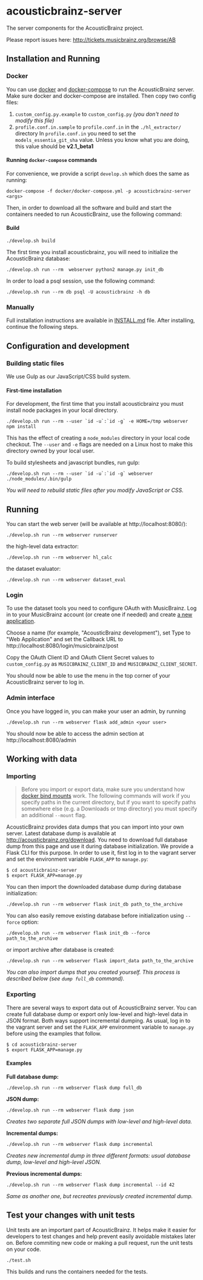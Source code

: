 acousticbrainz-server
=====================

The server components for the AcousticBrainz project.

Please report issues here: http://tickets.musicbrainz.org/browse/AB


## Installation and Running

### Docker

You can use [docker](https://www.docker.com/) and [docker-compose](https://docs.docker.com/compose/) to run the AcousticBrainz server. Make sure docker and docker-compose are installed.
Then copy two config files:

1. `custom_config.py.example` to `custom_config.py` *(you don't need to modify this file)*
2. `profile.conf.in.sample` to `profile.conf.in` in the `./hl_extractor/` directory
  In `profile.conf.in` you need to set the `models_essentia_git_sha` value.
  Unless you know what you are doing, this value should be **v2.1_beta1**

#### Running `docker-compose` commands

For convenience, we provide a script `develop.sh` which does the same as running:

    docker-compose -f docker/docker-compose.yml -p acousticbrainz-server <args>

Then, in order to download all the software and build and start the containers needed to run AcousticBrainz, use the following command:

#### Build

    ./develop.sh build

The first time you install acousticbrainz, you will need to initialize the AcousticBrainz database:

    ./develop.sh run --rm  webserver python2 manage.py init_db

In order to load a psql session, use the following command:

    ./develop.sh run --rm db psql -U acousticbrainz -h db

### Manually

Full installation instructions are available in [INSTALL.md](https://github.com/metabrainz/acousticbrainz-server/blob/master/INSTALL.md) file. After installing, continue the following steps.

## Configuration and development

### Building static files

We use Gulp as our JavaScript/CSS build system.

#### First-time installation
For development, the first time that you install acousticbrainz you must install
node packages in your local directory.

    ./develop.sh run --rm --user `id -u`:`id -g` -e HOME=/tmp webserver npm install

This has the effect of creating a `node_modules` directory in your local code checkout.
The `--user` and `-e` flags are needed on a Linux host to make this directory owned
by your local user.

To build stylesheets and javascript bundles, run gulp:

    ./develop.sh run --rm --user `id -u`:`id -g` webserver ./node_modules/.bin/gulp

*You will need to rebuild static files after you modify JavaScript or CSS.*

## Running

You can start the web server (will be available at http://localhost:8080/):

    ./develop.sh run --rm webserver runserver

the high-level data extractor:

    ./develop.sh run --rm webserver hl_calc

the dataset evaluator:

    ./develop.sh run --rm webserver dataset_eval


### Login

To use the dataset tools you need to configure OAuth with MusicBrainz.
Log in to your MusicBrainz account (or create one if needed) and create
[a new application](https://musicbrainz.org/account/applications).

Choose a name (for example, "AcousticBrainz development"), set Type to "Web Application"
and set the Callback URL to http://localhost:8080/login/musicbrainz/post

Copy the OAuth Client ID and OAuth Client Secret values to
`custom_config.py` as `MUSICBRAINZ_CLIENT_ID` and `MUSICBRAINZ_CLIENT_SECRET`.

You should now be able to use the menu in the top corner of your AcousticBrainz server
to log in.

### Admin interface

Once you have logged in, you can make your user an admin, by running

    ./develop.sh run --rm webserver flask add_admin <your user>

You should now be able to access the admin section at http://localhost:8080/admin


## Working with data

### Importing

> Before you import or export data, make sure you understand how
[docker bind mounts](https://docs.docker.com/engine/admin/volumes/bind-mounts/) work.
The following commands will work if you specify paths in the current directory, but
if you want to specify paths somewhere else (e.g. a Downloads or tmp directory) you
must specify an additional `--mount` flag.

AcousticBrainz provides data dumps that you can import into your own server.
Latest database dump is available at http://acousticbrainz.org/download. You
need to download full database dump from this page and use it during database
initialization. We provide a Flask CLI for this purpose. In order to use it,
first log in to the vagrant server and set the environment variable `FLASK_APP`
to `manage.py`:

    $ cd acousticbrainz-server
    $ export FLASK_APP=manage.py

You can then import the downloaded database dump during database initialization:

    ./develop.sh run --rm webserver flask init_db path_to_the_archive

You can also easily remove existing database before initialization using
`--force` option:

    ./develop.sh run --rm webserver flask init_db --force path_to_the_archive

or import archive after database is created:

    ./develop.sh run --rm webserver flask import_data path_to_the_archive

*You can also import dumps that you created yourself. This process is described
below (see `dump full_db` command).*

### Exporting

There are several ways to export data out of AcousticBrainz server. You can
create full database dump or export only low-level and high-level data in JSON
format. Both ways support incremental dumping. As usual, log in to the vagrant server and
set the `FLASK_APP` environment variable to `manage.py` before using the examples
that follow.

    $ cd acousticbrainz-server
    $ export FLASK_APP=manage.py

#### Examples

**Full database dump:**

    ./develop.sh run --rm webserver flask dump full_db

**JSON dump:**

    ./develop.sh run --rm webserver flask dump json

*Creates two separate full JSON dumps with low-level and high-level data.*

**Incremental dumps:**

    ./develop.sh run --rm webserver flask dump incremental

*Creates new incremental dump in three different formats: usual database dump,
low-level and high-level JSON.*

**Previous incremental dumps:**

    ./develop.sh run --rm webserver flask dump incremental --id 42

*Same as another one, but recreates previously created incremental dump.*

## Test your changes with unit tests

Unit tests are an important part of AcousticBrainz. It helps make it easier for
developers to test changes and help prevent easily avoidable mistakes later on.
Before commiting new code or making a pull request, run the unit tests on your code.

    ./test.sh

This builds and runs the containers needed for the tests.
